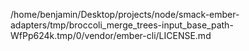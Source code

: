 /home/benjamin/Desktop/projects/node/smack-ember-adapters/tmp/broccoli_merge_trees-input_base_path-WfPp624k.tmp/0/vendor/ember-cli/LICENSE.md